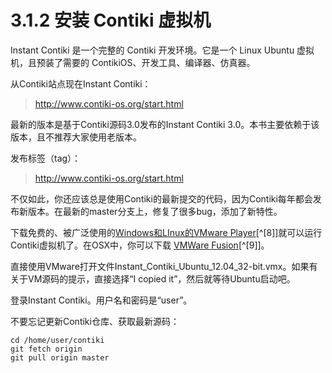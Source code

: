 # 3.1.2 安装 Contiki 虚拟机

Instant Contiki 是一个完整的 Contiki 开发环境。它是一个 Linux Ubuntu 虚拟机，且预装了需要的 ContikiOS、开发工具、编译器、仿真器。

从Contiki站点现在Instant Contiki：

> http://www.contiki-os.org/start.html

最新的版本是基于Contiki源码3.0发布的Instant Contiki 3.0。本书主要依赖于该版本，且不推荐大家使用老版本。

发布标签（tag）：

> http://www.contiki-os.org/start.html

不仅如此，你还应该总是使用Contiki的最新提交的代码，因为Contiki每年都会发布新版本。在最新的master分支上，修复了很多bug，添加了新特性。

下载免费的、被广泛使用的[Windows和LInux的VMware Player](https://my.vmware.com/web/vmware/free#desktop_end_user_computing/vmware_player/6_0)[^[8]]就可以运行Contiki虚拟机了。在OSX中，你可以下载 [VMWare Fusion](http://www.vmware.com/products/fusion)[^[9]]。

直接使用VMware打开文件Instant_Contiki_Ubuntu_12.04_32-bit.vmx。如果有关于VM源码的提示，直接选择“I copied it”，然后就等待Ubuntu启动吧。

登录Instant Contiki。用户名和密码是“user”。

不要忘记更新Contiki仓库、获取最新源码：
```
cd /home/user/contiki
git fetch origin
git pull origin master
```